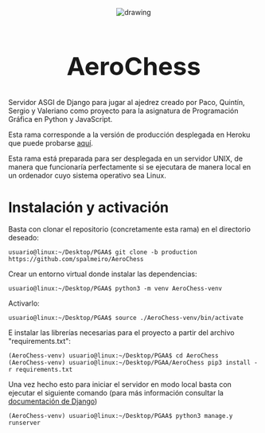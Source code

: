 <p align="center">
        <img src="https://www.pngarts.com/files/4/Chess-PNG-Background-Image.png" alt="drawing " width="drawing" >
    </a>
</p>

<h1 align="center" style="font-size:50px;">AeroChess</h1>

Servidor ASGI de Django para jugar al ajedrez creado por Paco, Quintín, Sergio y Valeriano como proyecto para la asignatura de Programación Gráfica en Python y JavaScript.

Esta rama corresponde a la versión de producción desplegada en Heroku que puede probarse [aquí](https://aerochess.herokuapp.com/).

Esta rama está preparada para ser desplegada en un servidor UNIX, de manera que funcionaría perfectamente si se ejecutara de manera local en un ordenador cuyo sistema operativo sea Linux.

# <a name="installation"></a> Instalación y activación

Basta con clonar el repositorio (concretamente esta rama) en el directorio deseado:

```
usuario@linux:~/Desktop/PGAA$ git clone -b production https://github.com/spalmeiro/AeroChess
```

Crear un entorno virtual donde instalar las dependencias:

```
usuario@linux:~/Desktop/PGAA$ python3 -m venv AeroChess-venv
```

Activarlo:

```
usuario@linux:~/Desktop/PGAA$ source ./AeroChess-venv/bin/activate
```

E instalar las librerías necesarias para el proyecto a partir del archivo "requirements.txt":

```
(AeroChess-venv) usuario@linux:~/Desktop/PGAA$ cd AeroChess
(AeroChess-venv) usuario@linux:~/Desktop/PGAA/AeroChess pip3 install -r requirements.txt
```

Una vez hecho esto para iniciar el servidor en modo local basta con ejecutar el siguiente comando (para más información consultar la [documentación de Django](https://docs.djangoproject.com/en/3.1/))

```
(AeroChess-venv) usuario@linux:~/Desktop/PGAA$ python3 manage.y runserver
```
